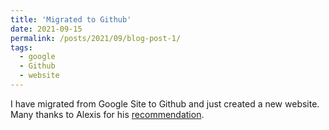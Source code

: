 ```yaml
---
title: 'Migrated to Github'
date: 2021-09-15
permalink: /posts/2021/09/blog-post-1/
tags:
  - google 
  - Github
  - website
---
```


I have migrated from Google Site to Github and just created a new website. Many thanks to Alexis for his [recommendation](https://alexisakira.github.io/posts/2020/08/blog-post-1/).
